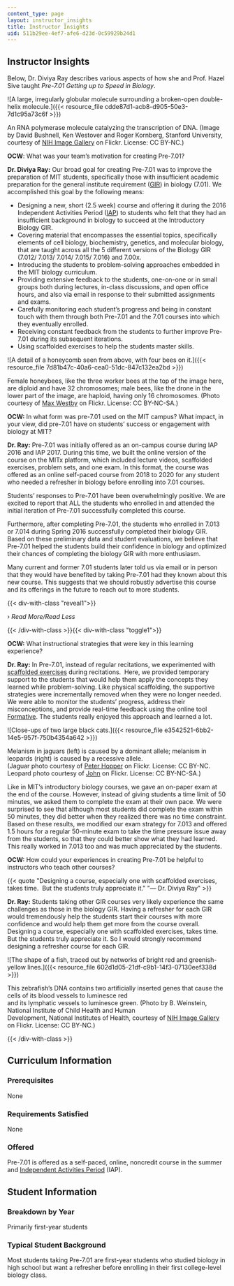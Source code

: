 ```yaml
---
content_type: page
layout: instructor_insights
title: Instructor Insights
uid: 511b29ee-4ef7-afe6-d23d-0c59929b24d1
---
```


Instructor Insights
-------------------

Below, Dr. Diviya Ray describes various aspects of how she and Prof. Hazel Sive taught _Pre-7.01 Getting up to Speed in Biology_.

![A large, irregularly globular molecule surrounding a broken-open double-helix molecule.]({{< resource_file cdde87d1-acb8-d905-50e3-7d1c95a73c6f >}})

An RNA polymerase molecule catalyzing the transcription of DNA. (Image by David Bushnell, Ken Westover and Roger Kornberg, Stanford University, courtesy of [NIH Image Gallery](https://www.flickr.com/photos/nihgov/23523994309) on Flickr. License: CC BY-NC.)

**OCW**: What was your team’s motivation for creating Pre-7.01?

**Dr. Diviya Ray:** Our broad goal for creating Pre-7.01 was to improve the preparation of MIT students, specifically those with insufficient academic preparation for the general institute requirement ([GIR](http://catalog.mit.edu/mit/undergraduate-education/general-institute-requirements/)) in biology (7.01). We accomplished this goal by the following means:

*   Designing a new, short (2.5 week) course and offering it during the 2016 Independent Activities Period ([IAP](https://web.mit.edu/iap/)) to students who felt that they had an insufficient background in biology to succeed at the Introductory Biology GIR.
*   Covering material that encompasses the essential topics, specifically elements of cell biology, biochemistry, genetics, and molecular biology, that are taught across all the 5 different versions of the Biology GIR (7.012/ 7.013/ 7.014/ 7.015/ 7.016) and 7.00x.
*   Introducing the students to problem-solving approaches embedded in the MIT biology curriculum.
*   Providing extensive feedback to the students, one-on-one or in small groups both during lectures, in-class discussions, and open office hours, and also via email in response to their submitted assignments and exams.
*   Carefully monitoring each student’s progress and being in constant touch with them through both Pre-7.01 and the 7.01 courses into which they eventually enrolled.
*   Receiving constant feedback from the students to further improve Pre-7.01 during its subsequent iterations.
*   Using scaffolded exercises to help the students master skills.

![A detail of a honeycomb seen from above, with four bees on it.]({{< resource_file 7d81b47c-40a6-cea0-51dc-847c132ea2bd >}})

Female honeybees, like the three worker bees at the top of the image here, are diploid and have 32 chromosomes; male bees, like the drone in the lower part of the image, are haploid, having only 16 chromosomes. (Photo courtesy of [Max Westby](https://www.flickr.com/photos/max_westby/150351007) on Flickr. License: CC BY-NC-SA.)

**OCW:** In what form was pre-7.01 used on the MIT campus? What impact, in your view, did pre-7.01 have on students’ success or engagement with biology at MIT?

**Dr. Ray:** Pre-7.01 was initially offered as an on-campus course during IAP 2016 and IAP 2017. During this time, we built the online version of the course on the MITx platform, which included lecture videos, scaffolded exercises, problem sets, and one exam. In this format, the course was offered as an online self-paced course from 2018 to 2020 for any student who needed a refresher in biology before enrolling into 7.01 courses.

Students’ responses to Pre-7.01 have been overwhelmingly positive. We are excited to report that ALL the students who enrolled in and attended the initial iteration of Pre-7.01 successfully completed this course.

Furthermore, after completing Pre-7.01, the students who enrolled in 7.013 or 7.014 during Spring 2016 successfully completed their biology GIR.  Based on these preliminary data and student evaluations, we believe that Pre-7.01 helped the students build their confidence in biology and optimized their chances of completing the biology GIR with more enthusiasm.

Many current and former 7.01 students later told us via email or in person that they would have benefited by taking Pre-7.01 had they known about this new course. This suggests that we should robustly advertise this course and its offerings in the future to reach out to more students.

{{< div-with-class "reveal1">}}

› _Read More/Read Less_

{{< /div-with-class >}}{{< div-with-class "toggle1">}}

**OCW:** What instructional strategies that were key in this learning experience?

**Dr. Ray:** In Pre-7.01, instead of regular recitations, we experimented with [scaffolded exercises](https://www.edglossary.org/scaffolding/) during recitations.  Here, we provided temporary support to the students that would help them apply the concepts they learned while problem-solving. Like physical scaffolding, the supportive strategies were incrementally removed when they were no longer needed. We were able to monitor the students’ progress, address their misconceptions, and provide real-time feedback using the online tool [Formative](https://goformative.com/). The students really enjoyed this approach and learned a lot.

![Close-ups of two large black cats.]({{< resource_file e3542521-6bb2-14e5-957f-750b4354a642 >}})

Melanism in jaguars (left) is caused by a dominant allele; melanism in leopards (right) is caused by a recessive allele.  
(Jaguar photo courtesy of [Peter Hopper](https://www.flickr.com/photos/whisperwolf/3599402983) on Flickr. License: CC BY-NC. Leopard photo courtesy of [John](https://www.flickr.com/photos/79923291@N00/8179985044) on Flickr. License: CC BY-NC-SA.)

Like in MIT’s introductory biology courses, we gave an on-paper exam at the end of the course. However, instead of giving students a time limit of 50 minutes, we asked them to complete the exam at their own pace. We were surprised to see that although most students did complete the exam within 50 minutes, they did better when they realized there was no time constraint. Based on these results, we modified our exam strategy for 7.013 and offered 1.5 hours for a regular 50-minute exam to take the time pressure issue away from the students, so that they could better show what they had learned. This really worked in 7.013 too and was much appreciated by the students.

**OCW:** How could your experiences in creating Pre-7.01 be helpful to instructors who teach other courses?

{{< quote "Designing a course, especially one with scaffolded exercises, takes time.  But the students truly appreciate it." "— Dr. Diviya Ray" >}}

**Dr. Ray:** Students taking other GIR courses very likely experience the same challenges as those in the biology GIR. Having a refresher for each GIR would tremendously help the students start their courses with more confidence and would help them get more from the course overall. Designing a course, especially one with scaffolded exercises, takes time.  But the students truly appreciate it. So I would strongly recommend designing a refresher course for each GIR.

![The shape of a fish, traced out by networks of bright red and greenish-yellow lines.]({{< resource_file 602d1d05-21df-c9b1-14f3-07130eef338d >}})

This zebrafish’s DNA contains two artificially inserted genes that cause the cells of its blood vessels to luminesce red  
and its lymphatic vessels to luminesce green. (Photo by B. Weinstein, National Institute of Child Health and Human  
Development, National Institutes of Health, courtesy of [NIH Image Gallery](https://www.flickr.com/photos/nihgov/29229249924) on Flickr. License: CC BY-NC.)



{{< /div-with-class >}}

Curriculum Information
----------------------

### Prerequisites

None

### Requirements Satisfied

None

### Offered

Pre-7.01 is offered as a self-paced, online, noncredit course in the summer and [Independent Activities Period](https://web.mit.edu/iap/) (IAP).

Student Information
-------------------

### Breakdown by Year

Primarily first-year students

### Typical Student Background

Most students taking Pre-7.01 are first-year students who studied biology in high school but want a refresher before enrolling in their first college-level biology class.
